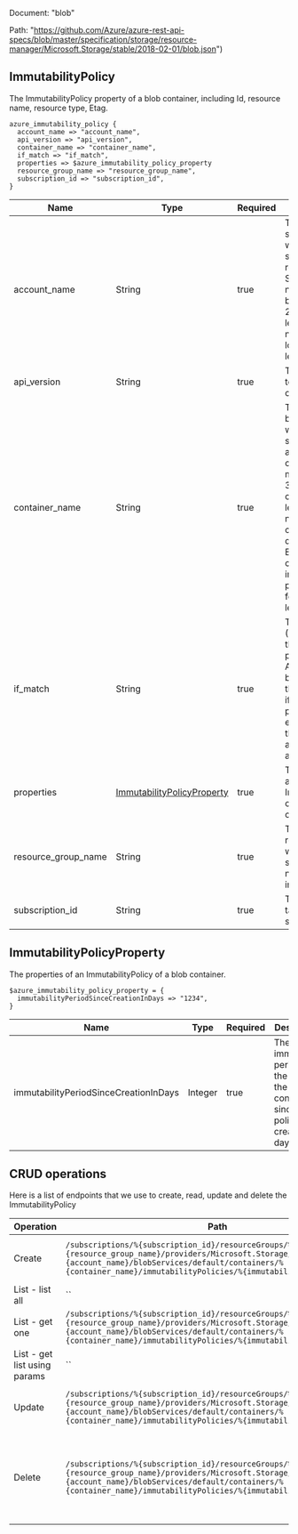 Document: "blob"


Path: "https://github.com/Azure/azure-rest-api-specs/blob/master/specification/storage/resource-manager/Microsoft.Storage/stable/2018-02-01/blob.json")

## ImmutabilityPolicy

The ImmutabilityPolicy property of a blob container, including Id, resource name, resource type, Etag.

```puppet
azure_immutability_policy {
  account_name => "account_name",
  api_version => "api_version",
  container_name => "container_name",
  if_match => "if_match",
  properties => $azure_immutability_policy_property
  resource_group_name => "resource_group_name",
  subscription_id => "subscription_id",
}
```

| Name        | Type           | Required       | Description       |
| ------------- | ------------- | ------------- | ------------- |
|account_name | String | true | The name of the storage account within the specified resource group. Storage account names must be between 3 and 24 characters in length and use numbers and lower-case letters only. |
|api_version | String | true | The API version to use for this operation. |
|container_name | String | true | The name of the blob container within the specified storage account. Blob container names must be between 3 and 63 characters in length and use numbers, lower-case letters and dash (-) only. Every dash (-) character must be immediately preceded and followed by a letter or number. |
|if_match | String | true | The entity state (ETag) version of the immutability policy to update. A value of '*' can be used to apply the operation only if the immutability policy already exists. If omitted, this operation will always be applied. |
|properties | [ImmutabilityPolicyProperty](#immutabilitypolicyproperty) | true | The properties of an ImmutabilityPolicy of a blob container. |
|resource_group_name | String | true | The name of the resource group within the user's subscription. The name is case insensitive. |
|subscription_id | String | true | The ID of the target subscription. |
        
## ImmutabilityPolicyProperty

The properties of an ImmutabilityPolicy of a blob container.

```puppet
$azure_immutability_policy_property = {
  immutabilityPeriodSinceCreationInDays => "1234",
}
```

| Name        | Type           | Required       | Description       |
| ------------- | ------------- | ------------- | ------------- |
|immutabilityPeriodSinceCreationInDays | Integer | true | The immutability period for the blobs in the container since the policy creation, in days. |



## CRUD operations

Here is a list of endpoints that we use to create, read, update and delete the ImmutabilityPolicy

| Operation | Path | Verb | Description | OperationID |
| ------------- | ------------- | ------------- | ------------- | ------------- |
|Create|`/subscriptions/%{subscription_id}/resourceGroups/%{resource_group_name}/providers/Microsoft.Storage/storageAccounts/%{account_name}/blobServices/default/containers/%{container_name}/immutabilityPolicies/%{immutability_policy_name}`|Put|Creates or updates an unlocked immutability policy. ETag in If-Match is honored if given but not required for this operation.|BlobContainers_CreateOrUpdateImmutabilityPolicy|
|List - list all|``||||
|List - get one|`/subscriptions/%{subscription_id}/resourceGroups/%{resource_group_name}/providers/Microsoft.Storage/storageAccounts/%{account_name}/blobServices/default/containers/%{container_name}/immutabilityPolicies/%{immutability_policy_name}`|Get|Gets the existing immutability policy along with the corresponding ETag in response headers and body.|BlobContainers_GetImmutabilityPolicy|
|List - get list using params|``||||
|Update|`/subscriptions/%{subscription_id}/resourceGroups/%{resource_group_name}/providers/Microsoft.Storage/storageAccounts/%{account_name}/blobServices/default/containers/%{container_name}/immutabilityPolicies/%{immutability_policy_name}`|Put|Creates or updates an unlocked immutability policy. ETag in If-Match is honored if given but not required for this operation.|BlobContainers_CreateOrUpdateImmutabilityPolicy|
|Delete|`/subscriptions/%{subscription_id}/resourceGroups/%{resource_group_name}/providers/Microsoft.Storage/storageAccounts/%{account_name}/blobServices/default/containers/%{container_name}/immutabilityPolicies/%{immutability_policy_name}`|Delete|Aborts an unlocked immutability policy. The response of delete has immutabilityPeriodSinceCreationInDays set to 0. ETag in If-Match is required for this operation. Deleting a locked immutability policy is not allowed, only way is to delete the container after deleting all blobs inside the container.|BlobContainers_DeleteImmutabilityPolicy|
